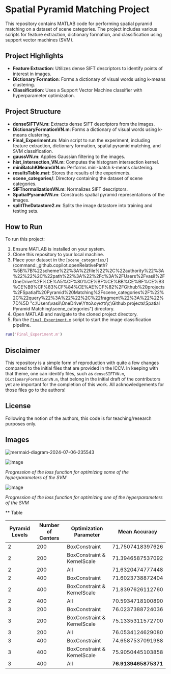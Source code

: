 # Spatial Pyramid Matching Project

This repository contains MATLAB code for performing spatial pyramid matching on a dataset of scene categories. The project includes various scripts for feature extraction, dictionary formation, and classification using support vector machines (SVM).

## Project Highlights

- **Feature Extraction**: Utilizes dense SIFT descriptors to identify points of interest in images.
- **Dictionary Formation**: Forms a dictionary of visual words using k-means clustering.
- **Classification**: Uses a Support Vector Machine classifier with hyperparameter optimization.

## Project Structure

- **denseSIFTVN.m**: Extracts dense SIFT descriptors from the images.
- **DictionaryFormationVN.m**: Forms a dictionary of visual words using k-means clustering.
- **Final_Experiment.m**: Main script to run the experiment, including feature extraction, dictionary formation, spatial pyramid matching, and SVM classification.
- **gaussVN.m**: Applies Gaussian filtering to the images.
- **hist_intersection_VN.m**: Computes the histogram intersection kernel.
- **miniBatchKMeansVN.m**: Performs mini-batch k-means clustering.
- **resultsTable.mat**: Stores the results of the experiments.
- **scene_categories/**: Directory containing the dataset of scene categories.
- **SIFTnormalizationVN.m**: Normalizes SIFT descriptors.
- **SpatialPyramidVN.m**: Constructs spatial pyramid representations of the images.
- **splitTheDatastore2.m**: Splits the image datastore into training and testing sets.

## How to Run

To run this project:
1. Ensure MATLAB is installed on your system.
2. Clone this repository to your local machine.
3. Place your dataset in the [`scene_categories/`](command:_github.copilot.openRelativePath?%5B%7B%22scheme%22%3A%22file%22%2C%22authority%22%3A%22%22%2C%22path%22%3A%22%2Fc%3A%2FUsers%2Fvasil%2FOneDrive%2F%CE%A5%CF%80%CE%BF%CE%BB%CE%BF%CE%B3%CE%B9%CF%83%CF%84%CE%AE%CF%82%2FGithub%20projects%2FSpatial%20Pyramid%20Matching%2Fscene_categories%2F%22%2C%22query%22%3A%22%22%2C%22fragment%22%3A%22%22%7D%5D "c:\Users\vasil\OneDrive\Υπολογιστής\Github projects\Spatial Pyramid Matching\scene_categories\") directory.
4. Open MATLAB and navigate to the cloned project directory.
5. Run the [`Final_Experiment.m`](command:_github.copilot.openRelativePath?%5B%7B%22scheme%22%3A%22file%22%2C%22authority%22%3A%22%22%2C%22path%22%3A%22%2Fc%3A%2FUsers%2Fvasil%2FOneDrive%2F%CE%A5%CF%80%CE%BF%CE%BB%CE%BF%CE%B3%CE%B9%CF%83%CF%84%CE%AE%CF%82%2FGithub%20projects%2FSpatial%20Pyramid%20Matching%2FFinal_Experiment.m%22%2C%22query%22%3A%22%22%2C%22fragment%22%3A%22%22%7D%5D "c:\Users\vasil\OneDrive\Υπολογιστής\Github projects\Spatial Pyramid Matching\Final_Experiment.m") script to start the image classification pipeline.

```matlab
run('Final_Experiment.m')
```

## Disclaimer

This repository is a simple form of reproduction with quite a few changes compared to the initial files that are provided in the ICCV. In keeping with that theme, one can identify files, such as `denseSIFTVN.m`, `DictionaryFormationVN.m`, that belong in the initial draft of the contributors yet are important for the completion of this work. All acknowledgements for those files go to the authors!

## License

Following the notion of the authors, this code is for teaching/research purposes only.

## Images 

![mermaid-diagram-2024-07-06-235543](https://github.com/Va-Ns/Spatial-Pyramid-Matching/assets/68824495/64712b1b-7c99-4b34-b7f7-635428baeba7)

![image](https://github.com/Va-Ns/Spatial-Pyramid-Matching/assets/68824495/5e44a75d-d6c9-4907-a38d-e485f052d947)

*Progression of the loss function for optimizing some of the hyperparameters of the SVM*

![image](https://github.com/Va-Ns/Spatial-Pyramid-Matching/assets/68824495/0bef13bb-69fe-4ce3-88fb-eb535ca6a065)

*Progression of the loss function for optimizing one of the hyperparameters of the SVM*

** Table 

| Pyramid Levels | Number of Centers | Optimization Parameter         | Mean Accuracy         |
|----------------|-------------------|--------------------------------|-----------------------|
| 2              | 200               | BoxConstraint                  | 71.7507418397626      |
| 2              | 200               | BoxConstraint & KernelScale    | 71.3946587537092      |
| 2              | 200               | All                            | 71.6320474777448      |
| 2              | 400               | BoxConstraint                  | 71.6023738872404      |
| 2              | 400               | BoxConstraint & KernelScale    | 71.8397626112760      |
| 2              | 400               | All                            | 70.5934718100890      |
| 3              | 200               | BoxConstraint                  | 76.0237388724036      |
| 3              | 200               | BoxConstraint & KernelScale    | 75.1335311572700      |
| 3              | 200               | All                            | 76.0534124629080      |
| 3              | 400               | BoxConstraint                  | 74.6587537091988      |
| 3              | 400               | BoxConstraint & KernelScale    | 75.9050445103858      |
| 3              | 400               | All                            | **76.9139465875371**  |
